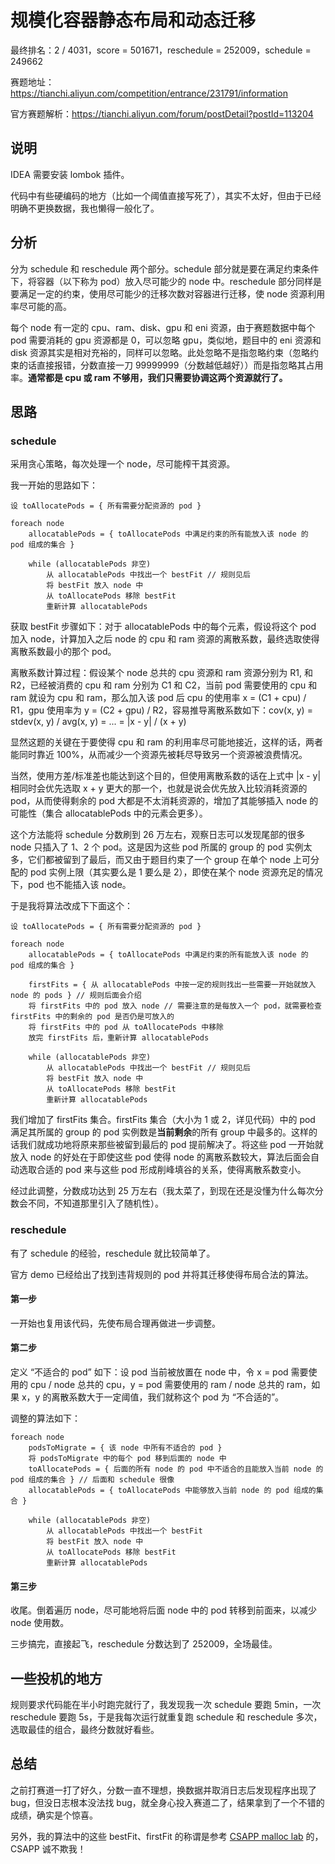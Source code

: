 # 规模化容器静态布局和动态迁移

最终排名：2 / 4031，score = 501671，reschedule = 252009，schedule = 249662

赛题地址：https://tianchi.aliyun.com/competition/entrance/231791/information

官方赛题解析：https://tianchi.aliyun.com/forum/postDetail?postId=113204

## 说明

IDEA 需要安装 lombok 插件。

代码中有些硬编码的地方（比如一个阈值直接写死了），其实不太好，但由于已经明确不更换数据，我也懒得一般化了。

## 分析

分为 schedule 和 reschedule 两个部分。schedule 部分就是要在满足约束条件下，将容器（以下称为 pod）放入尽可能少的 node 中。reschedule 部分同样是要满足一定的约束，使用尽可能少的迁移次数对容器进行迁移，使 node 资源利用率尽可能的高。

每个 node 有一定的 cpu、ram、disk、gpu 和 eni 资源，由于赛题数据中每个 pod 需要消耗的 gpu 资源都是 0，可以忽略 gpu，类似地，题目中的 eni 资源和 disk 资源其实是相对充裕的，同样可以忽略。此处忽略不是指忽略约束（忽略约束的话直接报错，分数直接一刀 99999999（分数越低越好））而是指忽略其占用率。**通常都是 cpu 或 ram 不够用，我们只需要协调这两个资源就行了。**

## 思路

### schedule

采用贪心策略，每次处理一个 node，尽可能榨干其资源。

我一开始的思路如下：

```
设 toAllocatePods = { 所有需要分配资源的 pod }

foreach node
	allocatablePods = { toAllocatePods 中满足约束的所有能放入该 node 的 pod 组成的集合 }
    
	while (allocatablePods 非空)
		从 allocatablePods 中找出一个 bestFit // 规则见后
		将 bestFit 放入 node 中
		从 toAllocatePods 移除 bestFit
		重新计算 allocatablePods
```

获取 bestFit 步骤如下：对于 allocatablePods 中的每个元素，假设将这个 pod 加入 node，计算加入之后 node 的 cpu 和 ram 资源的离散系数，最终选取使得离散系数最小的那个 pod。

离散系数计算过程：假设某个 node 总共的 cpu 资源和 ram 资源分别为 R1, 和 R2，已经被消费的 cpu 和 ram 分别为 C1 和  C2，当前 pod 需要使用的 cpu 和 ram 就设为 cpu 和 ram，那么加入该 pod 后 cpu 的使用率 x = (C1 + cpu) / R1，gpu 使用率为 y = (C2 + gpu) / R2，容易推导离散系数如下：cov(x, y) = stdev(x, y) / avg(x, y) = ... = |x - y| / (x + y)


显然这题的关键在于要使得 cpu 和 ram 的利用率尽可能地接近，这样的话，两者能同时靠近 100%，从而减少一个资源先被耗尽导致另一个资源被浪费情况。

当然，使用方差/标准差也能达到这个目的，但使用离散系数的话在上式中 |x - y| 相同时会优先选取 x + y 更大的那一个，也就是说会优先放入比较消耗资源的 pod，从而使得剩余的 pod 大都是不太消耗资源的，增加了其能够插入 node 的可能性（集合 allocatablePods 中的元素会更多）。

这个方法能将 schedule 分数刷到 26 万左右，观察日志可以发现尾部的很多 node 只插入了 1、2 个 pod。这是因为这些 pod 所属的 group 的 pod 实例太多，它们都被留到了最后，而又由于题目约束了一个 group 在单个 node 上可分配的 pod 实例上限（其实要么是 1 要么是 2），即使在某个 node 资源充足的情况下，pod 也不能插入该 node。

于是我将算法改成下下面这个：

```
设 toAllocatePods = { 所有需要分配资源的 pod }

foreach node
	allocatablePods = { toAllocatePods 中满足约束的所有能放入该 node 的 pod 组成的集合 }

	firstFits = { 从 allocatablePods 中按一定的规则找出一些需要一开始就放入 node 的 pods } // 规则后面会介绍
	将 firstFits 中的 pod 放入 node // 需要注意的是每放入一个 pod，就需要检查 firstFits 中的剩余的 pod 是否仍是可放入的
	将 firstFits 中的 pod 从 toAllocatePods 中移除
	放完 firstFits 后，重新计算 allocatablePods
	
	while (allocatablePods 非空)
		从 allocatablePods 中找出一个 bestFit // 规则见后
		将 bestFit 放入 node 中
		从 toAllocatePods 移除 bestFit
		重新计算 allocatablePods
```

我们增加了 firstFits 集合。firstFits 集合（大小为 1 或 2，详见代码）中的 pod 满足其所属的 group 的 pod 实例数是**当前剩余**的所有 group 中最多的。这样的话我们就成功地将原来那些被留到最后的 pod 提前解决了。将这些 pod 一开始就放入 node 的好处在于即使这些 pod 使得 node 的离散系数较大，算法后面会自动选取合适的 pod 来与这些 pod 形成削峰填谷的关系，使得离散系数变小。

经过此调整，分数成功达到 25 万左右（我太菜了，到现在还是没懂为什么每次分数会不同，不知道那里引入了随机性）。

### reschedule

有了 schedule 的经验，reschedule 就比较简单了。

官方 demo 已经给出了找到违背规则的 pod 并将其迁移使得布局合法的算法。

#### 第一步

一开始也复用该代码，先使布局合理再做进一步调整。

#### 第二步

定义 “不适合的 pod” 如下：设 pod 当前被放置在 node 中，令 x = pod 需要使用的 cpu / node 总共的 cpu，y = pod 需要使用的 ram / node 总共的 ram，如果 x，y 的离散系数大于一定阈值，我们就称这个 pod 为 “不合适的”。

调整的算法如下：

```
foreach node
	podsToMigrate = { 该 node 中所有不适合的 pod }
	将 podsToMigrate 中的每个 pod 移到后面的 node 中
	toAllocatePods = { 后面的所有 node 的 pod 中不适合的且能放入当前 node 的 pod 组成的集合 } // 后面和 schedule 很像
	allocatablePods = { toAllocatePods 中能够放入当前 node 的 pod 组成的集合 }
	
    while (allocatablePods 非空)
        从 allocatablePods 中找出一个 bestFit
    	将 bestFit 放入 node 中
    	从 toAllocatePods 移除 bestFit
    	重新计算 allocatablePods
```

#### 第三步

收尾。倒着遍历 node，尽可能地将后面 node 中的 pod 转移到前面来，以减少 node 使用数。

三步搞完，直接起飞，reschedule 分数达到了 252009，全场最佳。

## 一些投机的地方

规则要求代码能在半小时跑完就行了，我发现我一次 schedule 要跑 5min，一次 reschedule 要跑 5s，于是我每次运行就重复跑 schedule 和 reschedule 多次，选取最佳的组合，最终分数就好看些。

## 总结

之前打赛道一打了好久，分数一直不理想，换数据并取消日志后发现程序出现了 bug，但没日志根本没法找 bug，就全身心投入赛道二了，结果拿到了一个不错的成绩，确实是个惊喜。

另外，我的算法中的这些 bestFit、firstFit 的称谓是参考 [CSAPP malloc lab](https://github.com/afkbrb/csapp/tree/master/lab09-malloc/malloclab-handout) 的，CSAPP 诚不欺我！